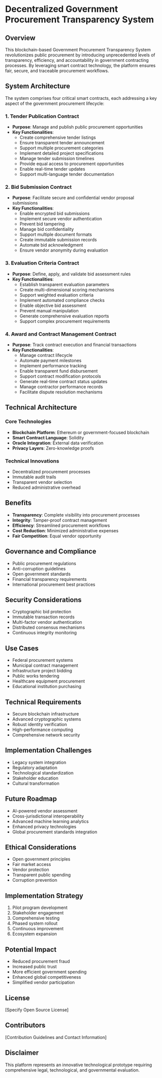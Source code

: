 # Decentralized Government Procurement Transparency System

## Overview

This blockchain-based Government Procurement Transparency System revolutionizes public procurement by introducing unprecedented levels of transparency, efficiency, and accountability in government contracting processes. By leveraging smart contract technology, the platform ensures fair, secure, and traceable procurement workflows.

## System Architecture

The system comprises four critical smart contracts, each addressing a key aspect of the government procurement lifecycle:

### 1. Tender Publication Contract
- **Purpose**: Manage and publish public procurement opportunities
- **Key Functionalities**:
    - Create comprehensive tender listings
    - Ensure transparent tender announcement
    - Support multiple procurement categories
    - Implement detailed project specifications
    - Manage tender submission timelines
    - Provide equal access to procurement opportunities
    - Enable real-time tender updates
    - Support multi-language tender documentation

### 2. Bid Submission Contract
- **Purpose**: Facilitate secure and confidential vendor proposal submissions
- **Key Functionalities**:
    - Enable encrypted bid submissions
    - Implement secure vendor authentication
    - Prevent bid tampering
    - Manage bid confidentiality
    - Support multiple document formats
    - Create immutable submission records
    - Automate bid acknowledgment
    - Ensure vendor anonymity during evaluation

### 3. Evaluation Criteria Contract
- **Purpose**: Define, apply, and validate bid assessment rules
- **Key Functionalities**:
    - Establish transparent evaluation parameters
    - Create multi-dimensional scoring mechanisms
    - Support weighted evaluation criteria
    - Implement automated compliance checks
    - Enable objective bid assessment
    - Prevent manual manipulation
    - Generate comprehensive evaluation reports
    - Support complex procurement requirements

### 4. Award and Contract Management Contract
- **Purpose**: Track contract execution and financial transactions
- **Key Functionalities**:
    - Manage contract lifecycle
    - Automate payment milestones
    - Implement performance tracking
    - Enable transparent fund disbursement
    - Support contract modification protocols
    - Generate real-time contract status updates
    - Manage contractor performance records
    - Facilitate dispute resolution mechanisms

## Technical Architecture

### Core Technologies
- **Blockchain Platform**: Ethereum or government-focused blockchain
- **Smart Contract Language**: Solidity
- **Oracle Integration**: External data verification
- **Privacy Layers**: Zero-knowledge proofs

### Technical Innovations
- Decentralized procurement processes
- Immutable audit trails
- Transparent vendor selection
- Reduced administrative overhead

## Benefits

- **Transparency**: Complete visibility into procurement processes
- **Integrity**: Tamper-proof contract management
- **Efficiency**: Streamlined procurement workflows
- **Cost Reduction**: Minimized administrative expenses
- **Fair Competition**: Equal vendor opportunity

## Governance and Compliance

- Public procurement regulations
- Anti-corruption guidelines
- Open government standards
- Financial transparency requirements
- International procurement best practices

## Security Considerations

- Cryptographic bid protection
- Immutable transaction records
- Multi-factor vendor authentication
- Distributed consensus mechanisms
- Continuous integrity monitoring

## Use Cases

- Federal procurement systems
- Municipal contract management
- Infrastructure project bidding
- Public works tendering
- Healthcare equipment procurement
- Educational institution purchasing

## Technical Requirements

- Secure blockchain infrastructure
- Advanced cryptographic systems
- Robust identity verification
- High-performance computing
- Comprehensive network security

## Implementation Challenges

- Legacy system integration
- Regulatory adaptation
- Technological standardization
- Stakeholder education
- Cultural transformation

## Future Roadmap

- AI-powered vendor assessment
- Cross-jurisdictional interoperability
- Advanced machine learning analytics
- Enhanced privacy technologies
- Global procurement standards integration

## Ethical Considerations

- Open government principles
- Fair market access
- Vendor protection
- Transparent public spending
- Corruption prevention

## Implementation Strategy

1. Pilot program development
2. Stakeholder engagement
3. Comprehensive testing
4. Phased system rollout
5. Continuous improvement
6. Ecosystem expansion

## Potential Impact

- Reduced procurement fraud
- Increased public trust
- More efficient government spending
- Enhanced global competitiveness
- Simplified vendor participation

## License

[Specify Open Source License]

## Contributors

[Contribution Guidelines and Contact Information]

## Disclaimer

This platform represents an innovative technological prototype requiring comprehensive legal, technological, and governmental evaluation.
